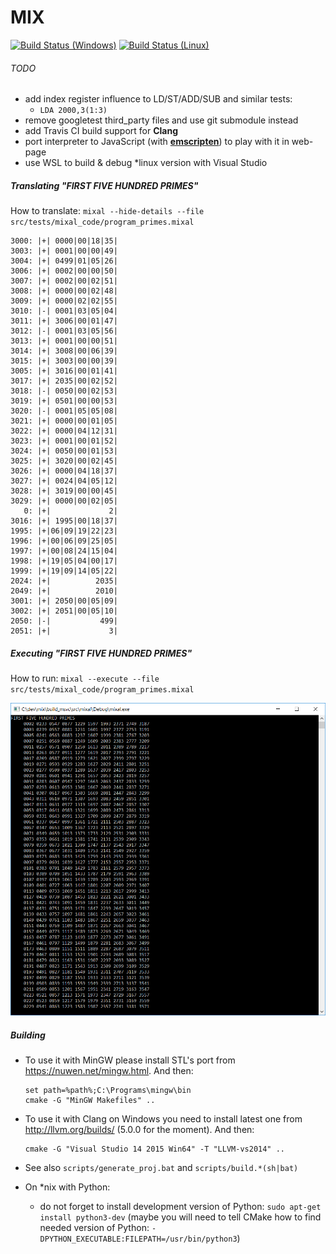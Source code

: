 # MIX

[![Build Status (Windows)](https://ci.appveyor.com/api/projects/status/github/grishavanika/mix?svg=true)](https://ci.appveyor.com/project/grishavanika/mix)
[![Build Status (Linux)](https://travis-ci.org/grishavanika/mix.svg)](https://travis-ci.org/grishavanika/mix)


###### TODO

- add index register influence to LD/ST/ADD/SUB and similar tests:
	* `LDA 2000,3(1:3)`
- remove googletest third_party files and use git submodule instead
- add Travis CI build support for **Clang**
- port interpreter to JavaScript (with **[emscripten](http://kripken.github.io/emscripten-site/)**)
to play with it in web-page
- use WSL to build & debug *linux version with Visual Studio

##### Translating "FIRST FIVE HUNDRED PRIMES"

How to translate:
    ```
    mixal --hide-details --file src/tests/mixal_code/program_primes.mixal
    ```

```
3000: |+| 0000|00|18|35|
3003: |+| 0001|00|00|49|
3004: |+| 0499|01|05|26|
3006: |+| 0002|00|00|50|
3007: |+| 0002|00|02|51|
3008: |+| 0000|00|02|48|
3009: |+| 0000|02|02|55|
3010: |-| 0001|03|05|04|
3011: |+| 3006|00|01|47|
3012: |-| 0001|03|05|56|
3013: |+| 0001|00|00|51|
3014: |+| 3008|00|06|39|
3015: |+| 3003|00|00|39|
3005: |+| 3016|00|01|41|
3017: |+| 2035|00|02|52|
3018: |-| 0050|00|02|53|
3019: |+| 0501|00|00|53|
3020: |-| 0001|05|05|08|
3021: |+| 0000|00|01|05|
3022: |+| 0000|04|12|31|
3023: |+| 0001|00|01|52|
3024: |+| 0050|00|01|53|
3025: |+| 3020|00|02|45|
3026: |+| 0000|04|18|37|
3027: |+| 0024|04|05|12|
3028: |+| 3019|00|00|45|
3029: |+| 0000|00|02|05|
   0: |+|             2|
3016: |+| 1995|00|18|37|
1995: |+|06|09|19|22|23|
1996: |+|00|06|09|25|05|
1997: |+|00|08|24|15|04|
1998: |+|19|05|04|00|17|
1999: |+|19|09|14|05|22|
2024: |+|          2035|
2049: |+|          2010|
3001: |+| 2050|00|05|09|
3002: |+| 2051|00|05|10|
2050: |-|           499|
2051: |+|             3|
```

##### Executing "FIRST FIVE HUNDRED PRIMES"

How to run:
    ```
    mixal --execute --file src/tests/mixal_code/program_primes.mixal
    ```

![](docs/first_500_primes.png)



##### Building

- To use it with MinGW please install STL's port from https://nuwen.net/mingw.html.
And then:
    ```
    set path=%path%;C:\Programs\mingw\bin
    cmake -G "MinGW Makefiles" ..
    ```

- To use it with Clang on Windows you need to install latest one
from http://llvm.org/builds/ (5.0.0 for the moment).
And then:
    ```
    cmake -G "Visual Studio 14 2015 Win64" -T "LLVM-vs2014" ..
    ```

- See also `scripts/generate_proj.bat` and `scripts/build.*(sh|bat)`

- On *nix with Python:
    * do not forget to install development version of Python: `sudo apt-get install python3-dev`
    (maybe you will need to tell CMake how to find needed version of Python: `-DPYTHON_EXECUTABLE:FILEPATH=/usr/bin/python3`)
    
